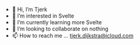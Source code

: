 - 👋 Hi, I’m Tjerk
- 👀 I’m interested in Svelte
- 🌱 I’m currently learning more Svelte
- 💞️ I’m looking to collaborate on nothing
- 📫 How to reach me ... tjerk.dijkstra@icloud.com

<!---
tjerk-git/tjerk-git is a ✨ special ✨ repository because its `README.md` (this file) appears on your GitHub profile.
You can click the Preview link to take a look at your changes.
--->
